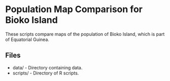 # Population Map Comparison for Bioko Island

These scripts compare maps of the population of
Bioko Island, which is part of Equatorial Guinea.

## Files

 * data/ - Directory containing data.
 * scripts/ - Directory of R scripts.
